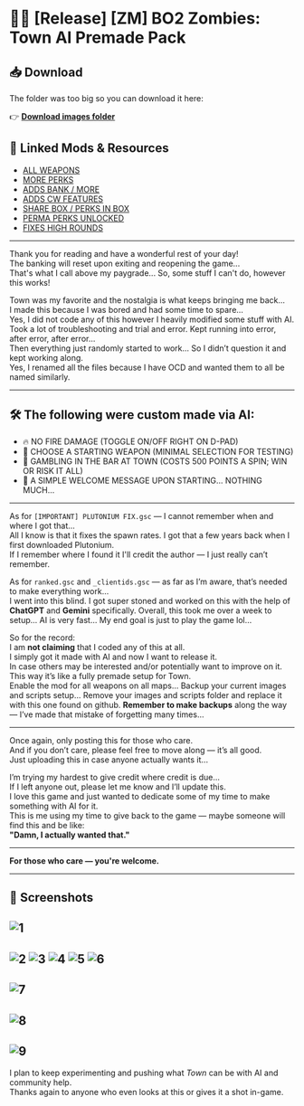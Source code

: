 # 🧟‍♂️ [Release] [ZM] BO2 Zombies: Town AI Premade Pack

## 📥 Download

The folder was too big so you can download it here:

👉 [**Download images folder**](https://www.mediafire.com/file/f23prijq3pv6hj2/images.rar/file)

## 🔗 Linked Mods & Resources

- [ALL WEAPONS](https://forum.plutonium.pw/topic/37621/release-zm-mod-zm_weapons-adding-all-weapons-to-maps?)  
- [MORE PERKS](https://forum.plutonium.pw/topic/32538/release-zm-black-ops-2-custom-perks)  
- [ADDS BANK / MORE](https://forum.plutonium.pw/topic/37280/bo2-zombies-custom-control-pannel-gsc-menu)  
- [ADDS CW FEATURES](https://forum.plutonium.pw/topic/15807/release-zombies-cold-war-mod-final-update)  
- [SHARE BOX / PERKS IN BOX](https://forum.plutonium.pw/topic/14492/release-zombies-share-mystery-box-perks-in-mysterybox)  
- [PERMA PERKS UNLOCKED](https://github.com/osmnbtrclk/bo2_zm_bots)  
- [FIXES HIGH ROUNDS](https://github.com/teh-bandit/Plutonium-T6ZM/tree/main/High%20Round%20Fix)  

---

Thank you for reading and have a wonderful rest of your day!  
The banking will reset upon exiting and reopening the game...  
That's what I call above my paygrade... So, some stuff I can't do, however this works!

Town was my favorite and the nostalgia is what keeps bringing me back...  
I made this because I was bored and had some time to spare...  
Yes, I did not code any of this however I heavily modified some stuff with AI.  
Took a lot of troubleshooting and trial and error. Kept running into error, after error, after error...  
Then everything just randomly started to work... So I didn’t question it and kept working along.  
Yes, I renamed all the files because I have OCD and wanted them to all be named similarly.  

---

## 🛠️ The following were custom made via AI:

- 🔥 NO FIRE DAMAGE (TOGGLE ON/OFF RIGHT ON D-PAD)  
- 🎯 CHOOSE A STARTING WEAPON (MINIMAL SELECTION FOR TESTING)  
- 🎰 GAMBLING IN THE BAR AT TOWN (COSTS 500 POINTS A SPIN; WIN OR RISK IT ALL)  
- 👋 A SIMPLE WELCOME MESSAGE UPON STARTING... NOTHING MUCH...

---

As for `[IMPORTANT] PLUTONIUM FIX.gsc` — I cannot remember when and where I got that...  
All I know is that it fixes the spawn rates. I got that a few years back when I first downloaded Plutonium.  
If I remember where I found it I'll credit the author — I just really can’t remember.

As for `ranked.gsc` and `_clientids.gsc` — as far as I’m aware, that’s needed to make everything work...  
I went into this blind. I got super stoned and worked on this with the help of **ChatGPT** and **Gemini** specifically. Overall, this took me over a week to setup... AI is very fast... My end goal is just to play the game lol...

So for the record:  
I am **not claiming** that I coded any of this at all.  
I simply got it made with AI and now I want to release it.  
In case others may be interested and/or potentially want to improve on it.  
This way it’s like a fully premade setup for Town.  
Enable the mod for all weapons on all maps... 
Backup your current images and scripts setup...
Remove your images and scripts folder and replace it with this one found on github. 
**Remember to make backups** along the way — I’ve made that mistake of forgetting many times...

---

Once again, only posting this for those who care.  
And if you don’t care, please feel free to move along — it’s all good.  
Just uploading this in case anyone actually wants it...

I’m trying my hardest to give credit where credit is due...  
If I left anyone out, please let me know and I’ll update this.  
I love this game and just wanted to dedicate some of my time to make something with AI for it.  
This is me using my time to give back to the game — maybe someone will find this and be like:  
**"Damn, I actually wanted that."**

---

**For those who care — you're welcome.**

---

## 📸 Screenshots

![1](https://github.com/user-attachments/assets/a1f889f8-2eba-41ea-9463-0410fb201009)
-
![2](https://github.com/user-attachments/assets/a451fef1-74a3-4a2c-ae8a-516fa1440e4f)
![3](https://github.com/user-attachments/assets/07e80194-a6f6-44c7-8900-ed1fca19a1ec)
![4](https://github.com/user-attachments/assets/a638ec2e-57f7-415a-a226-11b6baf10793)
![5](https://github.com/user-attachments/assets/49f1ab56-9bcc-4cde-bc74-45e8b6fdf39b)
![6](https://github.com/user-attachments/assets/0560ca55-7a36-4aca-a529-97c31b5a045e)
-
![7](https://github.com/user-attachments/assets/4145dada-9990-4957-b48e-a2ba405a4d8a)
-
![8](https://github.com/user-attachments/assets/09f35f98-f4d6-4e1a-94a7-4e3ccac771c3)
-
![9](https://github.com/user-attachments/assets/770e8512-b868-437f-91ef-0fdcd8bbc628)
-

I plan to keep experimenting and pushing what *Town* can be with AI and community help.  
Thanks again to anyone who even looks at this or gives it a shot in-game.
